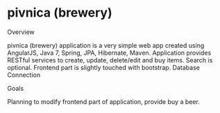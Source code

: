 # pivnica (brewery)
Overview

pivnica (brewery) application is a very simple web app created using AngularJS, Java 7, Spring, JPA, Hibernate, Maven. Application provides RESTful services to create, update, delete/edit and buy items. Search is optional.  Frontend part is slightly touched with bootstrap.
Database Connection

Goals

Planning to modify frontend part of application, provide buy a beer.
